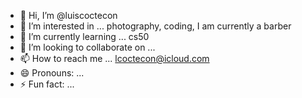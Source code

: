 - 👋 Hi, I’m @luiscoctecon
- 👀 I’m interested in ... photography, coding, I am currently a barber
- 🌱 I’m currently learning ... cs50 
- 💞️ I’m looking to collaborate on ...
- 📫 How to reach me ... lcoctecon@icloud.com
- 😄 Pronouns: ...
- ⚡ Fun fact: ... 

<!---
luiscoctecon/luiscoctecon is a ✨ special ✨ repository because its `README.md` (this file) appears on your GitHub profile.
You can click the Preview link to take a look at your changes.
--->
